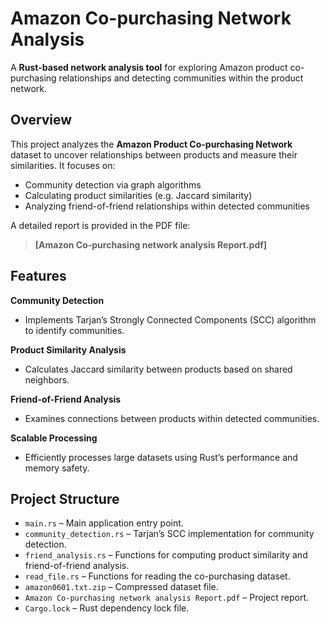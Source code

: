 # Amazon Co-purchasing Network Analysis

A **Rust-based network analysis tool** for exploring Amazon product co-purchasing relationships and detecting communities within the product network.


## Overview

This project analyzes the **Amazon Product Co-purchasing Network** dataset to uncover relationships between products and measure their similarities. It focuses on:

- Community detection via graph algorithms
- Calculating product similarities (e.g. Jaccard similarity)
- Analyzing friend-of-friend relationships within detected communities

A detailed report is provided in the PDF file:
> **[Amazon Co-purchasing network analysis Report.pdf]**


##  Features

 **Community Detection**  
- Implements Tarjan’s Strongly Connected Components (SCC) algorithm to identify communities.

 **Product Similarity Analysis**  
- Calculates Jaccard similarity between products based on shared neighbors.

 **Friend-of-Friend Analysis**  
- Examines connections between products within detected communities.

 **Scalable Processing**  
- Efficiently processes large datasets using Rust’s performance and memory safety.


##  Project Structure

- `main.rs` – Main application entry point.
- `community_detection.rs` – Tarjan’s SCC implementation for community detection.
- `friend_analysis.rs` – Functions for computing product similarity and friend-of-friend analysis.
- `read_file.rs` – Functions for reading the co-purchasing dataset.
- `amazon0601.txt.zip` – Compressed dataset file.
- `Amazon Co-purchasing network analysis Report.pdf` – Project report.
- `Cargo.lock` – Rust dependency lock file.
